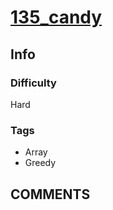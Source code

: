# [135_candy](https://leetcode.com/problems/candy/)

## Info

### Difficulty

Hard

### Tags

- Array
- Greedy

## __COMMENTS__

> 
